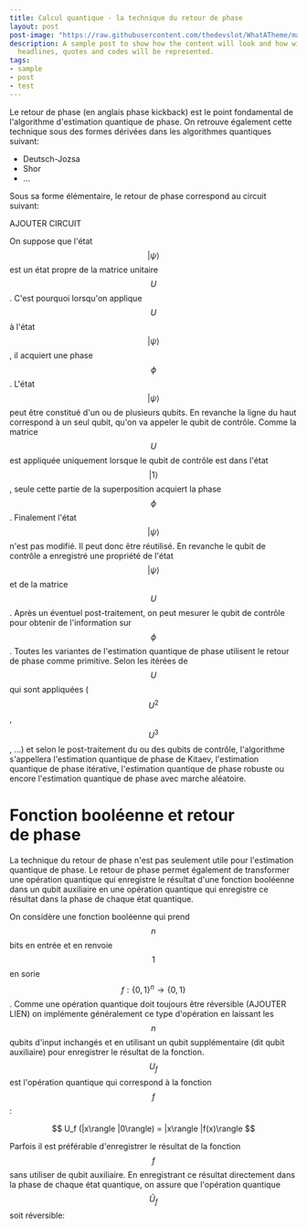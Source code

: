 ```yaml
---
title: Calcul quantique - la technique du retour de phase
layout: post
post-image: "https://raw.githubusercontent.com/thedevslot/WhatATheme/master/assets/images/SamplePost.png?token=AHMQUEPC4IFADOF5VG4QVN26Z64GG"
description: A sample post to show how the content will look and how will different
  headlines, quotes and codes will be represented.
tags:
- sample
- post
- test
---
```


Le retour de phase (en anglais phase kickback) est le point fondamental de l'algorithme d'estimation quantique de phase. On retrouve également cette technique sous des formes dérivées dans les algorithmes quantiques suivant:
* Deutsch-Jozsa
* Shor
* …

Sous sa forme élémentaire, le retour de phase correspond au circuit suivant:

AJOUTER CIRCUIT

On suppose que l'état $$ | \psi \rangle $$ est un état propre de la matrice unitaire $$ U $$. C'est pourquoi lorsqu'on applique $$ U $$ à l'état $$ | \psi \rangle $$, il acquiert une phase $$ \phi $$. L'état $$ | \psi \rangle $$ peut être constitué d'un ou de plusieurs qubits. En revanche la ligne du haut correspond à un seul qubit, qu'on va appeler le qubit de contrôle.  Comme la matrice $$ U $$ est appliquée uniquement lorsque le qubit de contrôle est dans l'état $$ | 1 \rangle $$, seule cette partie de la superposition acquiert la phase $$ \phi $$. Finalement l'état $$ | \psi \rangle $$ n'est pas modifié. Il peut donc être réutilisé. En revanche le qubit de contrôle a enregistré une propriété de l'état $$ | \psi \rangle $$ et de la matrice $$ U $$. Après un éventuel post-traitement, on peut mesurer le qubit de contrôle pour obtenir de l'information sur $$ \phi $$.
Toutes les variantes de l'estimation quantique de phase utilisent le retour de phase comme primitive. Selon les itérées de $$ U $$ qui sont appliquées ($$ U^2 $$, $$ U^3 $$, …) et selon le post-traitement du ou des qubits de contrôle, l'algorithme s'appellera l'estimation quantique de phase de Kitaev, l'estimation quantique de phase itérative, l'estimation quantique de phase robuste ou encore l'estimation quantique de phase avec marche aléatoire.

# Fonction booléenne et retour de phase

La technique du retour de phase n'est pas seulement utile pour l'estimation quantique de phase. Le retour de phase permet également de transformer une opération quantique qui enregistre le résultat d'une fonction booléenne dans un qubit auxiliaire en une opération quantique qui enregistre ce résultat dans la phase de chaque état quantique.

On considère une fonction booléenne qui prend $$n$$ bits en entrée et en renvoie $$1$$ en sorie $$ f : \{0, 1\}^n \rightarrow \{0, 1\} $$. Comme une opération quantique doit toujours être réversible (AJOUTER LIEN) on implémente généralement ce type d'opération en laissant les $$n$$ qubits d'input inchangés et en utilisant un qubit supplémentaire (dit qubit auxiliaire) pour enregistrer le résultat de la fonction. $$ U_f $$ est l'opération quantique qui correspond à la fonction $$ f $$:

<p align="center">
$$ U_f (|x\rangle |0\rangle) = |x\rangle |f(x)\rangle $$
</p>


Parfois il est préférable d'enregistrer le résultat de la fonction $$ f $$ sans utiliser de qubit auxiliaire. En enregistrant ce résultat directement dans la phase de chaque état quantique, on assure que l'opération quantique $$ \tilde{U}_f $$ soit réversible: